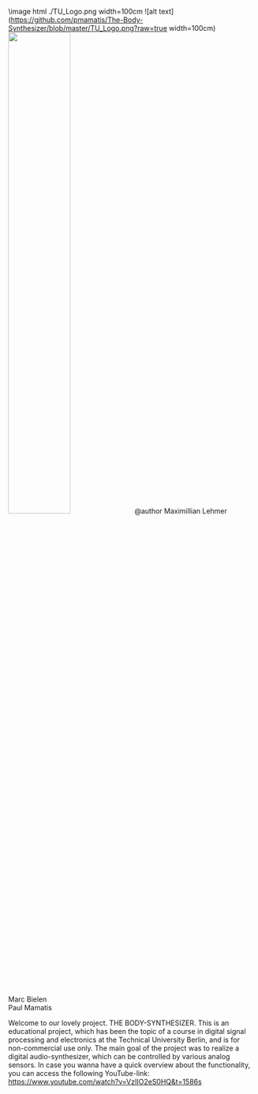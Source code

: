 \image html ./TU_Logo.png width=100cm
![alt text](https://github.com/pmamatis/The-Body-Synthesizer/blob/master/TU_Logo.png?raw=true width=100cm)
<img src="[https://user-images.githubusercontent.com/16319829/81180309-2b51f000-8fee-11ea-8a78-ddfe8c3412a7.png](https://github.com/pmamatis/The-Body-Synthesizer/blob/master/TU_Logo.png)" width=50% height=50%>
@author Maximillian Lehmer <br> Marc Bielen <br> Paul Mamatis

Welcome to our lovely project. THE BODY-SYNTHESIZER. This is an educational project, which has been the topic of a course in digital signal processing and electronics at the Technical University Berlin, and is for non-commercial use only. The main goal of the project was to realize a digital audio-synthesizer, which can be controlled by various analog sensors. In case you wanna have a quick overview about the functionality, you can access the following YouTube-link: https://www.youtube.com/watch?v=VzIIO2eS0HQ&t=1586s
